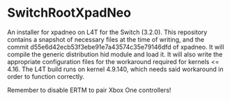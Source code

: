 # SwitchRootXpadNeo
An installer for xpadneo on L4T for the Switch (3.2.0). This repository contains a snapshot of necessary files at the time of writing, and the commit d55e6d42ecb53f3ebe91e7a43574c35e79146dfd of xpadneo. It will compile the generic distribution hid module and load it. It will also write the appropriate configuration files for the workaround required for kernels <= 4.16. The L4T build runs on kernel 4.9.140, which needs said workaround in order to function correctly.

Remember to disable ERTM to pair Xbox One controllers!
